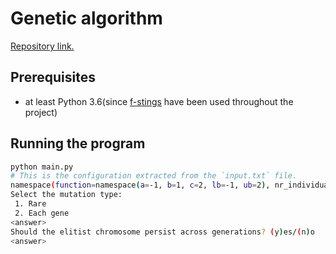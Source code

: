 # Genetic algorithm

[Repository link.](https://github.com/Andrei0872/genetic-algorithm)

## Prerequisites

* at least Python 3.6(since [f-stings](https://realpython.com/python-f-strings/) have been used throughout the project)

## Running the program

```bash
python main.py
# This is the configuration extracted from the `input.txt` file.
namespace(function=namespace(a=-1, b=1, c=2, lb=-1, ub=2), nr_individuals=20, nr_phases=50, precision=6, prob_crossover=0.25, prob_mutation=0.01)
Select the mutation type: 
 1. Rare
 2. Each gene
<answer>
Should the elitist chromosome persist across generations? (y)es/(n)o
<answer>
```